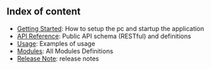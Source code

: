 ## Index of content
- [Getting Started](getStart.md): How to setup the pc and startup the application
- [API Reference](api-reference.md): Public API schema (RESTful) and definitions
- [Usage](usage.md): Examples of usage
- [Modules](lib/tkinter.md): All Modules Definitions
- [Release Note](release-notes.md): release notes


